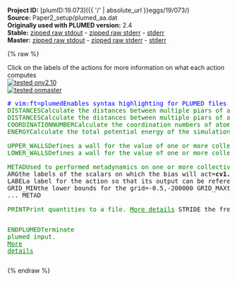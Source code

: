 **Project ID:** [plumID:19.073]({{ '/' | absolute_url }}eggs/19/073/)  
**Source:** Paper2_setup/plumed_aa.dat  
**Originally used with PLUMED version:** 2.4  
**Stable:** [zipped raw stdout](plumed_aa.dat.plumed.stdout.txt.zip) - [zipped raw stderr](plumed_aa.dat.plumed.stderr.txt.zip) - [stderr](plumed_aa.dat.plumed.stderr)  
**Master:** [zipped raw stdout](plumed_aa.dat.plumed_master.stdout.txt.zip) - [zipped raw stderr](plumed_aa.dat.plumed_master.stderr.txt.zip) - [stderr](plumed_aa.dat.plumed_master.stderr)  

{% raw %}
<div class="plumedpreheader">
<div class="headerInfo" id="value_details_data/Paper2_setup/plumed_aa.dat"> Click on the labels of the actions for more information on what each action computes </div>
<div class="containerBadge">
<div class="headerBadge"><a href="plumed_aa.dat.plumed.stderr"><img src="https://img.shields.io/badge/v2.10-passing-green.svg" alt="tested onv2.10" /></a></div>
<div class="headerBadge"><a href="plumed_aa.dat.plumed_master.stderr"><img src="https://img.shields.io/badge/master-passing-green.svg" alt="tested onmaster" /></a></div>
</div>
</div>
<pre class="plumedlisting">
<span class="plumedtooltip" style="color:blue"># vim:ft=plumed<span class="right">Enables syntax highlighting for PLUMED files in vim. See <a href="https://www.plumed.org/doc-master/user-doc/html/vim">here for more details. </a><i></i></span></span>
<span class="plumedtooltip" style="color:green">DISTANCES<span class="right">Calculate the distances between multiple piars of atoms <a href="https://www.plumed.org/doc-master/user-doc/html/DISTANCES" style="color:green">More details</a><i></i></span></span> <span class="plumedtooltip">LABEL<span class="right">a label for the action so that its output can be referenced in the input to other actions<i></i></span></span>=<b name="data/Paper2_setup/plumed_aa.datd1" onclick='showPath("data/Paper2_setup/plumed_aa.dat","data/Paper2_setup/plumed_aa.datd1","data/Paper2_setup/plumed_aa.datd1","brown")'>d1</b> <span class="plumedtooltip">GROUPA<span class="right">Calculate the distances between all the atoms in GROUPA and all the atoms in GROUPB<i></i></span></span>=1-3,61-63  <span class="plumedtooltip">GROUPB<span class="right">Calculate the distances between all the atoms in GROUPA and all the atoms in GROUPB<i></i></span></span>=82,98,114,22,38,54 <span class="plumedtooltip">LOWEST<span class="right"> this flag allows you to recover the lowest of these variables<i></i></span></span> <span class="plumedtooltip">LOWMEM<span class="right">Including this keyword in the input to this action makes no difference to the calculation performed it was used in older versions of PLUMED and is provided here for back compatibility only<i></i></span></span>
<span style="display:none;" id="data/Paper2_setup/plumed_aa.datd1">The DISTANCES action with label <b>d1</b> calculates the following quantities:<table  align="center" frame="void" width="95%" cellpadding="5%"><tr><td width="5%"><b> Quantity </b>  </td><td><b> Description </b> </td></tr><tr><td width="5%">d1.lowest</td><td>the smallest of the colvars</td></tr><tr><td width="5%">d1.value</td><td>the DISTANCES between the each pair of atoms that were specified</td></tr></table></span><span class="plumedtooltip" style="color:green">DISTANCES<span class="right">Calculate the distances between multiple piars of atoms <a href="https://www.plumed.org/doc-master/user-doc/html/DISTANCES" style="color:green">More details</a><i></i></span></span> <span class="plumedtooltip">LABEL<span class="right">a label for the action so that its output can be referenced in the input to other actions<i></i></span></span>=<b name="data/Paper2_setup/plumed_aa.datd2" onclick='showPath("data/Paper2_setup/plumed_aa.dat","data/Paper2_setup/plumed_aa.datd2","data/Paper2_setup/plumed_aa.datd2","brown")'>d2</b> <span class="plumedtooltip">GROUPA<span class="right">Calculate the distances between all the atoms in GROUPA and all the atoms in GROUPB<i></i></span></span>=1-3        <span class="plumedtooltip">GROUPB<span class="right">Calculate the distances between all the atoms in GROUPA and all the atoms in GROUPB<i></i></span></span>=61-63              <span class="plumedtooltip">LOWEST<span class="right"> this flag allows you to recover the lowest of these variables<i></i></span></span> <span class="plumedtooltip">LOWMEM<span class="right">Including this keyword in the input to this action makes no difference to the calculation performed it was used in older versions of PLUMED and is provided here for back compatibility only<i></i></span></span>
<span style="display:none;" id="data/Paper2_setup/plumed_aa.datd2">The DISTANCES action with label <b>d2</b> calculates the following quantities:<table  align="center" frame="void" width="95%" cellpadding="5%"><tr><td width="5%"><b> Quantity </b>  </td><td><b> Description </b> </td></tr><tr><td width="5%">d2.lowest</td><td>the smallest of the colvars</td></tr><tr><td width="5%">d2.value</td><td>the DISTANCES between the each pair of atoms that were specified</td></tr></table></span><span class="plumedtooltip" style="color:green">COORDINATIONNUMBER<span class="right">Calculate the coordination numbers of atoms so that you can then calculate functions of the distribution of <a href="https://www.plumed.org/doc-master/user-doc/html/COORDINATIONNUMBER" style="color:green">More details</a><i></i></span></span> <span class="plumedtooltip">LABEL<span class="right">a label for the action so that its output can be referenced in the input to other actions<i></i></span></span>=<b name="data/Paper2_setup/plumed_aa.datcv1" onclick='showPath("data/Paper2_setup/plumed_aa.dat","data/Paper2_setup/plumed_aa.datcv1","data/Paper2_setup/plumed_aa.datcv1","brown")'>cv1</b> <span class="plumedtooltip">SPECIESA<span class="right">the list of atoms for which the symmetry function is being calculated<i></i></span></span>=1-3,61-63 <span class="plumedtooltip">SPECIESB<span class="right">the list of atoms that can be in the environments of each of the atoms for which the symmetry function is being calculated<i></i></span></span>=23,24,39,40,55,56,83,84,99,100,115,116 <span class="plumedtooltip">R_0<span class="right">The r_0 parameter of the switching function<i></i></span></span>=0.25 <span class="plumedtooltip">MORE_THAN<span class="right">calculate the number of variables that are more than a certain target value. Options for this keyword are explained in the documentation for <a href="https://www.plumed.org/doc-master/user-doc/html/MORE_THAN">MORE_THAN</a>.<i></i></span></span>={RATIONAL R_0=0.5 NN=2 MM=4 D_0=0}
<span style="display:none;" id="data/Paper2_setup/plumed_aa.datcv1">The COORDINATIONNUMBER action with label <b>cv1</b> calculates the following quantities:<table  align="center" frame="void" width="95%" cellpadding="5%"><tr><td width="5%"><b> Quantity </b>  </td><td><b> Description </b> </td></tr><tr><td width="5%">cv1.morethan</td><td>the number of colvars that have a value more than a threshold</td></tr><tr><td width="5%">cv1.value</td><td>the coordination numbers of the specified atoms</td></tr></table></span><span class="plumedtooltip" style="color:green">ENERGY<span class="right">Calculate the total potential energy of the simulation box. <a href="https://www.plumed.org/doc-master/user-doc/html/ENERGY" style="color:green">More details</a><i></i></span></span> <span class="plumedtooltip">LABEL<span class="right">a label for the action so that its output can be referenced in the input to other actions<i></i></span></span>=<b name="data/Paper2_setup/plumed_aa.datene" onclick='showPath("data/Paper2_setup/plumed_aa.dat","data/Paper2_setup/plumed_aa.datene","data/Paper2_setup/plumed_aa.datene","brown")'>ene</b>
<br/><span style="display:none;" id="data/Paper2_setup/plumed_aa.datene">The ENERGY action with label <b>ene</b> calculates something</span><span class="plumedtooltip" style="color:green">UPPER_WALLS<span class="right">Defines a wall for the value of one or more collective variables, <a href="https://www.plumed.org/doc-master/user-doc/html/UPPER_WALLS" style="color:green">More details</a><i></i></span></span> <span class="plumedtooltip">ARG<span class="right">the arguments on which the bias is acting<i></i></span></span>=<b name="data/Paper2_setup/plumed_aa.datd1">d1.lowest</b> <span class="plumedtooltip">AT<span class="right">the positions of the wall<i></i></span></span>=0.35 <span class="plumedtooltip">KAPPA<span class="right">the force constant for the wall<i></i></span></span>=150 <span class="plumedtooltip">EXP<span class="right"> the powers for the walls<i></i></span></span>=2 <span class="plumedtooltip">EPS<span class="right"> the values for s_i in the expression for a wall<i></i></span></span>=1 <span class="plumedtooltip">OFFSET<span class="right"> the offset for the start of the wall<i></i></span></span>=0 <span class="plumedtooltip">LABEL<span class="right">a label for the action so that its output can be referenced in the input to other actions<i></i></span></span>=<b name="data/Paper2_setup/plumed_aa.datuwall" onclick='showPath("data/Paper2_setup/plumed_aa.dat","data/Paper2_setup/plumed_aa.datuwall","data/Paper2_setup/plumed_aa.datuwall","brown")'>uwall</b>
<span style="display:none;" id="data/Paper2_setup/plumed_aa.datuwall">The UPPER_WALLS action with label <b>uwall</b> calculates the following quantities:<table  align="center" frame="void" width="95%" cellpadding="5%"><tr><td width="5%"><b> Quantity </b>  </td><td><b> Description </b> </td></tr><tr><td width="5%">uwall.bias</td><td>the instantaneous value of the bias potential</td></tr><tr><td width="5%">uwall.force2</td><td>the instantaneous value of the squared force due to this bias potential</td></tr></table></span><span class="plumedtooltip" style="color:green">LOWER_WALLS<span class="right">Defines a wall for the value of one or more collective variables, <a href="https://www.plumed.org/doc-master/user-doc/html/LOWER_WALLS" style="color:green">More details</a><i></i></span></span> <span class="plumedtooltip">ARG<span class="right">the arguments on which the bias is acting<i></i></span></span>=<b name="data/Paper2_setup/plumed_aa.datd1">d1.lowest</b> <span class="plumedtooltip">AT<span class="right">the positions of the wall<i></i></span></span>=0.15 <span class="plumedtooltip">KAPPA<span class="right">the force constant for the wall<i></i></span></span>=150 <span class="plumedtooltip">EXP<span class="right"> the powers for the walls<i></i></span></span>=2 <span class="plumedtooltip">EPS<span class="right"> the values for s_i in the expression for a wall<i></i></span></span>=1 <span class="plumedtooltip">OFFSET<span class="right"> the offset for the start of the wall<i></i></span></span>=0 <span class="plumedtooltip">LABEL<span class="right">a label for the action so that its output can be referenced in the input to other actions<i></i></span></span>=<b name="data/Paper2_setup/plumed_aa.datlwall" onclick='showPath("data/Paper2_setup/plumed_aa.dat","data/Paper2_setup/plumed_aa.datlwall","data/Paper2_setup/plumed_aa.datlwall","brown")'>lwall</b>
<br/><span style="display:none;" id="data/Paper2_setup/plumed_aa.datlwall">The LOWER_WALLS action with label <b>lwall</b> calculates the following quantities:<table  align="center" frame="void" width="95%" cellpadding="5%"><tr><td width="5%"><b> Quantity </b>  </td><td><b> Description </b> </td></tr><tr><td width="5%">lwall.bias</td><td>the instantaneous value of the bias potential</td></tr><tr><td width="5%">lwall.force2</td><td>the instantaneous value of the squared force due to this bias potential</td></tr></table></span><span class="plumedtooltip" style="color:green">METAD<span class="right">Used to performed metadynamics on one or more collective variables. <a href="https://www.plumed.org/doc-master/user-doc/html/METAD" style="color:green">More details</a><i></i></span></span> ...
<span class="plumedtooltip">ARG<span class="right">the labels of the scalars on which the bias will act<i></i></span></span>=<b name="data/Paper2_setup/plumed_aa.datcv1">cv1.morethan</b>,<b name="data/Paper2_setup/plumed_aa.datene">ene</b> <span class="plumedtooltip">SIGMA<span class="right">the widths of the Gaussian hills<i></i></span></span>=0.01,200 <span class="plumedtooltip">HEIGHT<span class="right">the heights of the Gaussian hills<i></i></span></span>=2.5 <span class="plumedtooltip">PACE<span class="right">the frequency for hill addition<i></i></span></span>=500
<span class="plumedtooltip">LABEL<span class="right">a label for the action so that its output can be referenced in the input to other actions<i></i></span></span>=<b name="data/Paper2_setup/plumed_aa.datmetad" onclick='showPath("data/Paper2_setup/plumed_aa.dat","data/Paper2_setup/plumed_aa.datmetad","data/Paper2_setup/plumed_aa.datmetad","brown")'>metad</b> <span class="plumedtooltip">TEMP<span class="right">the system temperature - this is only needed if you are doing well-tempered metadynamics<i></i></span></span>=298 <span class="plumedtooltip">BIASFACTOR<span class="right">use well tempered metadynamics and use this bias factor<i></i></span></span>=100 <span class="plumedtooltip">FILE<span class="right"> a file in which the list of added hills is stored<i></i></span></span>=hills_aa
<span class="plumedtooltip">GRID_MIN<span class="right">the lower bounds for the grid<i></i></span></span>=-0.5,-200000 <span class="plumedtooltip">GRID_MAX<span class="right">the upper bounds for the grid<i></i></span></span>=6,-120000 <span class="plumedtooltip">GRID_BIN<span class="right">the number of bins for the grid<i></i></span></span>=526,350 <span class="plumedtooltip">GRID_SPARSE<span class="right"> use a sparse grid to store hills<i></i></span></span>
... METAD
<br/><span style="display:none;" id="data/Paper2_setup/plumed_aa.datmetad">The METAD action with label <b>metad</b> calculates the following quantities:<table  align="center" frame="void" width="95%" cellpadding="5%"><tr><td width="5%"><b> Quantity </b>  </td><td><b> Description </b> </td></tr><tr><td width="5%">metad.bias</td><td>the instantaneous value of the bias potential</td></tr></table></span><span class="plumedtooltip" style="color:green">PRINT<span class="right">Print quantities to a file. <a href="https://www.plumed.org/doc-master/user-doc/html/PRINT" style="color:green">More details</a><i></i></span></span> <span class="plumedtooltip">STRIDE<span class="right"> the frequency with which the quantities of interest should be output<i></i></span></span>=100 <span class="plumedtooltip">ARG<span class="right">the labels of the values that you would like to print to the file<i></i></span></span>=* <span class="plumedtooltip">FILE<span class="right">the name of the file on which to output these quantities<i></i></span></span>=colvar_aa.dat

<span style="display:none;" id="data/Paper2_setup/plumed_aa.dat">The PRINT action with label <b></b> calculates something</span><span class="plumedtooltip" style="color:green">ENDPLUMED<span class="right">Terminate plumed input. <a href="https://www.plumed.org/doc-master/user-doc/html/ENDPLUMED" style="color:green">More details</a><i></i></span></span><span style="color:blue" class="comment">
</span></pre>
{% endraw %}
